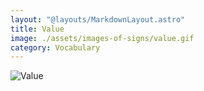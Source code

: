 ```yaml
---
layout: "@layouts/MarkdownLayout.astro"
title: Value
image: ./assets/images-of-signs/value.gif
category: Vocabulary
---
```


![Value](@signs/value.gif)
